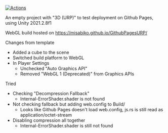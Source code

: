 ﻿[![Actions](https://github.com/misabiko/GithubPagesURP/actions/workflows/main.yml/badge.svg)](https://github.com/misabiko/GithubPagesURP/actions/workflows/main.yml)
 
An empty project with "3D (URP)" to test deployment on Github Pages, using Unity 2021.2.8f1
 
WebGL build hosted on https://misabiko.github.io/GithubPagesURP/


Changes from template
- Added a cube to the scene
- Switched build platform to WebGL
- In Player Settings
  - Unchecked "Auto Graphics API"
  - Removed "WebGL 1 (Deprecated)" from Graphics APIs

Tried
- Checking "Decompression Fallback"
  - Internal-ErrorShader.shader is not found
- Not checking fallback but adding web.config to Build/
  - Looks like Github Pages doesn't load web.config, js.rs is still read as application/octet-stream
- Disabling compression all together
  - Internal-ErrorShader.shader is still not found
